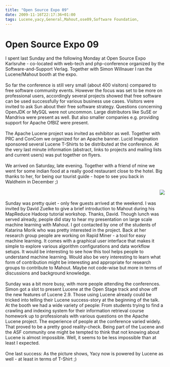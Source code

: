 ```yaml
---
title: "Open Source Expo 09"
date: 2009-11-16T22:17:36+01:00
tags: Lucene,yacy,General,Mahout,ose09,Software Foundation,
---
```


# Open Source Expo 09


I spent last Sunday and the following Monday at Open Source Expo Karlsruhe - co-located with web-tech and 
php-conference organized by the Software-and-Support Verlag. Together with Simon Willnauer I ran the Lucene/Mahout 
booth at the expo.<br><br>So far the conference is still very small (about 400 visitors) compared to free software 
community events. However the focus was set to be more on professional users, accordingly several projects showed that 
free software can be used successfully for various business use cases. Visitors were invited to ask Sun about their 
free software strategy. Questions concerning OpenJDK or MySQL were not uncommon. Large distributors like SuSE or 
Mandriva were present as well. But also smaller companies e.g. providing support for Apache OfBIZ were 
present.<br><br>The Apache Lucene project was invited as exhibitor as well. Together with PRC and ConCom we organized 
for an Apache banner. Lucid Imagination sponsored several Lucene T-Shirts to be distributed at the conference. At the 
very last minute information (abstract, links to projects and mailing lists and current users) was put together on 
flyers.<br><br>We arrived on Saturday, late evening. Together with a friend of mine we went for some indian food at a 
really good restaurant close to the hotel. Big thanks to her, for being our tourist guide - hope to see you back in 
Waldheim in December ;)<br><br><img src="http://isabel-drost.de/Bilder/wordpress/yacy.jpg" 
style="float:right;"><br><br>Sunday was pretty quiet - only few guests arrived at the weekend. I was invited by David 
Zuelke to give a brief introduction to Mahout during his MapReduce Hadoop tutorial workshop. Thanks, David. Though 
lunch was served already, people did stay to hear my presentation on large scale machine learning with Mahout. I got 
contacted by one of the students of Katarina Morik who was pretty interested in the project. Back at her research group 
people are working on Rapid Miner - a tool for easy machine learning. It comes with a graphical user interface that 
makes it simple to explore various algorithm configurations and data workflow setups. It would be interesting to see 
how this tool helps people to understand machine learning. Would also be very interesting to learn what form of 
contribution might be interesting and appropriate for research groups to contribute to Mahout. Maybe not code-wise but 
more in terms of discussions and background knowledge.<br><br>Sunday was a bit more busy, with more people attending 
the conferences. Simon got a slot to present Lucene at the Open Stage track and show off the new features of Lucene 
2.9. Those using Lucene already could be tricked into telling their Lucene success-story at the beginning of the talk. 
At the booth we had a wide variety of people: From students trying to find a crawling and indexing system for their 
information retrieval course homework up to professionals with various questions on the Apache Lucene project. The 
experience of people at the conference varied widely. That proved to be a pretty good reality-check. Being part of the 
Lucene and the ASF community one might be tempted to think that not knowing about Lucene is almost impossible. Well, it 
seems to be less impossible than at least I expected.<br><br>One last success: As the picture shows, Yacy now is 
powered by Lucene as well - at least in terms of T-Shirt ;)<br>
